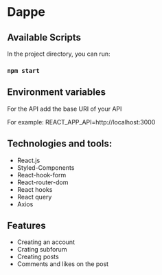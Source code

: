 # Dappe

## Available Scripts

In the project directory, you can run:

### `npm start`


## Environment variables
For the API add the base URI of your API


For example: REACT_APP_API=http://localhost:3000 


## Technologies and tools:
- React.js
- Styled-Components
- React-hook-form
- React-router-dom
- React hooks
- React query
- Axios

## Features
- Creating an account
- Crating subforum
- Creating posts
- Comments and likes on the post



